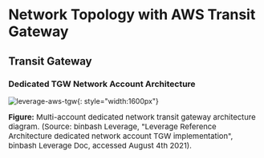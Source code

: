 # Network Topology with AWS Transit Gateway

## Transit Gateway
### Dedicated TGW Network Account Architecture

![leverage-aws-tgw](../../../assets/images/diagrams/aws-tgw.png "Leverage"){: style="width:1600px"}
<figcaption style="font-size:15px">
<b>Figure:</b> Multi-account dedicated network transit gateway architecture diagram.
(Source: binbash Leverage,
"Leverage Reference Architecture dedicated network account TGW implementation",
binbash Leverage Doc, accessed August 4th 2021).
</figcaption>